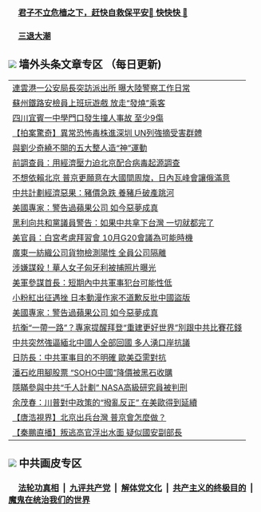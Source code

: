 
 ### &nbsp;&nbsp;&nbsp;&nbsp; [君子不立危樯之下，赶快自救保平安🍎 快快快 📩](https://github.com/pwgy/td/blob/master/README.md)

 ### &nbsp;&nbsp;&nbsp;&nbsp; [三退大潮](https://ww3.xkide.work/?key=zuuelqyfglsfjmgm&pin=65881581&ag=ogQuit&from=pw2) 

## <img src="https://img.icons8.com/cute-clipart/2x/circled-right.png"> 墙外头条文章专区 （每日更新)

<Table>
<tr><td colspan="2" align="left"><a href="https://wwb.cheuw.work/?ag=c1448143&key=lqiaxwiweomcvesg&from=pw2">連雲港一公安局長突訪派出所 曝大陸警察工作日常
</a></td></tr>
<tr><td colspan="2" align="left"><a href="https://wwb.cheuw.work/?ag=c1448235&key=lqiaxwiweomcvesg&from=pw2">蘇州鐵路安檢員上班玩遊戲 放走“發燒”乘客
</a></td></tr>
<tr><td colspan="2" align="left"><a href="https://wwb.cheuw.work/?ag=c1448184&key=lqiaxwiweomcvesg&from=pw2">四川宜賓一中學門口發生撞人事故 至少9傷
</a></td></tr>
<tr><td colspan="2" align="left"><a href="https://wwb.cheuw.work/?ag=c1448205&key=lqiaxwiweomcvesg&from=pw2">【拍案驚奇】異常恐怖毒株進深圳 UN列強摘受害群體
</a></td></tr>
<tr><td colspan="2" align="left"><a href="https://wwb.cheuw.work/?ag=c1448244&key=lqiaxwiweomcvesg&from=pw2">與劉少奇繞不開的五大整人造“神”運動
</a></td></tr>
<tr><td colspan="2" align="left"><a href="https://wwb.cheuw.work/?ag=c1448234&key=lqiaxwiweomcvesg&from=pw2">前調查員：用經濟壓力迫北京配合病毒起源調查
</a></td></tr>
<tr><td colspan="2" align="left"><a href="https://wwb.cheuw.work/?ag=c1448243&key=lqiaxwiweomcvesg&from=pw2">不想依賴北京 普京更願意在大國間周旋，日內瓦峰會讓俄滿意
</a></td></tr>
<tr><td colspan="2" align="left"><a href="https://wwb.cheuw.work/?ag=c1448181&key=lqiaxwiweomcvesg&from=pw2">中共計劃經濟惡果：豬價急跌 養豬戶破產跳河
</a></td></tr>
<tr><td colspan="2" align="left"><a href="https://wwb.cheuw.work/?ag=c1448197&key=lqiaxwiweomcvesg&from=pw2">美國專家：警告過蘋果公司 如今惡夢成真
</a></td></tr>
<tr><td colspan="2" align="left"><a href="https://wwb.cheuw.work/?ag=c1448242&key=lqiaxwiweomcvesg&from=pw2">黑利向共和黨議員警告：如果中共拿下台灣 一切就都完了
</a></td></tr>
<tr><td colspan="2" align="left"><a href="https://wwb.cheuw.work/?ag=c1448221&key=lqiaxwiweomcvesg&from=pw2">美官員：白宮考慮拜習會 10月G20會議為可能時機
</a></td></tr>
<tr><td colspan="2" align="left"><a href="https://wwb.cheuw.work/?ag=c1448224&key=lqiaxwiweomcvesg&from=pw2">廣東一紡織公司貨物檢測陽性 全員公司隔離
</a></td></tr>
<tr><td colspan="2" align="left"><a href="https://wwb.cheuw.work/?ag=c1448196&key=lqiaxwiweomcvesg&from=pw2">涉嫌謀殺！華人女子匈牙利被捕照片曝光
</a></td></tr>
<tr><td colspan="2" align="left"><a href="https://wwb.cheuw.work/?ag=c1448223&key=lqiaxwiweomcvesg&from=pw2">美軍參謀首長：短期內中共軍事犯台可能性低
</a></td></tr>
<tr><td colspan="2" align="left"><a href="https://wwb.cheuw.work/?ag=c1448180&key=lqiaxwiweomcvesg&from=pw2">小粉紅出征遇挫 日本動漫作家不道歉反批中國盜版
</a></td></tr>
<tr><td colspan="2" align="left"><a href="https://wwb.cheuw.work/?ag=c1448140&key=lqiaxwiweomcvesg&from=pw2">美國專家：警告過蘋果公司 如今惡夢成真
</a></td></tr>
<tr><td colspan="2" align="left"><a href="https://wwb.cheuw.work/?ag=c1448245&key=lqiaxwiweomcvesg&from=pw2">抗衡“一帶一路”？專家提醒拜登“重建更好世界”別跟中共比賽花錢
</a></td></tr>
<tr><td colspan="2" align="left"><a href="https://wwb.cheuw.work/?ag=c1448137&key=lqiaxwiweomcvesg&from=pw2">中共突然強逼緬北中國人全部回國 多人湧口岸抗議
</a></td></tr>
<tr><td colspan="2" align="left"><a href="https://wwb.cheuw.work/?ag=c1448225&key=lqiaxwiweomcvesg&from=pw2">日防長：中共軍事目的不明確 歐美亞需對抗
</a></td></tr>
<tr><td colspan="2" align="left"><a href="https://wwb.cheuw.work/?ag=c1448218&key=lqiaxwiweomcvesg&from=pw2">潘石屹用腳股票 “SOHO中國”降價被黑石收購
</a></td></tr>
<tr><td colspan="2" align="left"><a href="https://wwb.cheuw.work/?ag=c1448219&key=lqiaxwiweomcvesg&from=pw2">隱瞞參與中共“千人計劃” NASA高級研究員被判刑
</a></td></tr>
<tr><td colspan="2" align="left"><a href="https://wwb.cheuw.work/?ag=c1448173&key=lqiaxwiweomcvesg&from=pw2">余茂春：川普對中政策的“撥亂反正” 在美歐得到延續
</a></td></tr>
<tr><td colspan="2" align="left"><a href="https://wwb.cheuw.work/?ag=c1448206&key=lqiaxwiweomcvesg&from=pw2">【唐浩視界】北京出兵台灣 普京會怎麼做？
</a></td></tr>
<tr><td colspan="2" align="left"><a href="https://wwb.cheuw.work/?ag=c1448255&key=lqiaxwiweomcvesg&from=pw2">【秦鵬直播】叛逃高官浮出水面 疑似國安副部長
</a></td></tr>

 </Table>

 ## <img src="https://img.icons8.com/cute-clipart/2x/circled-right.png"> 中共画皮专区
 ### &nbsp;&nbsp;&nbsp;&nbsp; [法轮功真相](https://github.com/begood0513/basic/blob/master/README.md) &nbsp;|&nbsp; [九评共产党](https://github.com/begood0513/9ping.md/blob/master/README.md) &nbsp;|&nbsp; [解体党文化](https://github.com/begood0513/jtdwh.md/blob/master/README.md)   &nbsp;|&nbsp; [共产主义的终极目的](https://github.com/begood0513/gczydzjmd.md/blob/master/README.md) &nbsp;|&nbsp; [魔鬼在统治我们的世界](https://github.com/begood0513/gczydzjmd.md/blob/master/README.md) 
